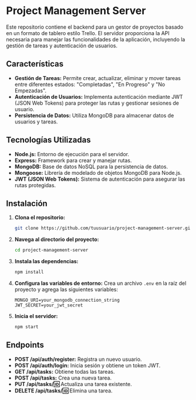 # Project Management Server

Este repositorio contiene el backend para un gestor de proyectos basado en un formato de tablero estilo Trello. El servidor proporciona la API necesaria para manejar las funcionalidades de la aplicación, incluyendo la gestión de tareas y autenticación de usuarios.

## Características

- **Gestión de Tareas:** Permite crear, actualizar, eliminar y mover tareas entre diferentes estados: "Completadas", "En Progreso" y "No Empezadas".
- **Autenticación de Usuarios:** Implementa autenticación mediante JWT (JSON Web Tokens) para proteger las rutas y gestionar sesiones de usuario.
- **Persistencia de Datos:** Utiliza MongoDB para almacenar datos de usuarios y tareas.

## Tecnologías Utilizadas

- **Node.js:** Entorno de ejecución para el servidor.
- **Express:** Framework para crear y manejar rutas.
- **MongoDB:** Base de datos NoSQL para la persistencia de datos.
- **Mongoose:** Librería de modelado de objetos MongoDB para Node.js.
- **JWT (JSON Web Tokens):** Sistema de autenticación para asegurar las rutas protegidas.

## Instalación

1. **Clona el repositorio:**
    ```bash
    git clone https://github.com/tuusuario/project-management-server.git
    ```

2. **Navega al directorio del proyecto:**
    ```bash
    cd project-management-server
    ```

3. **Instala las dependencias:**
    ```bash
    npm install
    ```

4. **Configura las variables de entorno:**
    Crea un archivo `.env` en la raíz del proyecto y agrega las siguientes variables:
    ```env
    MONGO_URI=your_mongodb_connection_string
    JWT_SECRET=your_jwt_secret
    ```

5. **Inicia el servidor:**
    ```bash
    npm start
    ```

## Endpoints

- **POST /api/auth/register:** Registra un nuevo usuario.
- **POST /api/auth/login:** Inicia sesión y obtiene un token JWT.
- **GET /api/tasks:** Obtiene todas las tareas.
- **POST /api/tasks:** Crea una nueva tarea.
- **PUT /api/tasks/:id:** Actualiza una tarea existente.
- **DELETE /api/tasks/:id:** Elimina una tarea.
